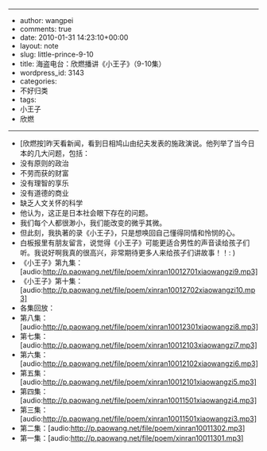 - --
- author: wangpei
- comments: true
- date: 2010-01-31 14:23:10+00:00
- layout: note
- slug: little-prince-9-10
- title: 海盗电台：欣燃播讲《小王子》（9-10集）
- wordpress_id: 3143
- categories:
- 不好归类
- tags:
- 小王子
- 欣燃
- --
- [欣燃按]昨天看新闻，看到日相鸠山由纪夫发表的施政演说。他列举了当今日本的几大问题，包括：
- 没有原则的政治
- 不劳而获的财富
- 没有理智的享乐
- 没有道德的商业
- 缺乏人文关怀的科学
- 他认为，这正是日本社会眼下存在的问题。
- 我们每个人都很渺小，我们能改变的微乎其微。
- 但此刻，我执著的录《小王子》，只是想唤回自己懂得同情和怜悯的心。
- 白板报里有朋友留言，说觉得《小王子》可能更适合男性的声音读给孩子们听。我说好啊我真的很高兴，非常期待更多人来给孩子们讲故事！！: )
- 《小王子》第九集：[audio:http://p.paowang.net/file/poem/xinran10012701xiaowangzi9.mp3]
- 《小王子》第十集：[audio:http://p.paowang.net/file/poem/xinran10012702xiaowangzi10.mp3]
- 各集回放：
- 第八集：[audio:http://p.paowang.net/file/poem/xinran10012301xiaowangzi8.mp3]
- 第七集：[audio:http://p.paowang.net/file/poem/xinran10012103xiaowangzi7.mp3]
- 第六集：[audio:http://p.paowang.net/file/poem/xinran10012102xiaowangzi6.mp3]
- 第五集：[audio:http://p.paowang.net/file/poem/xinran10012101xiaowangzi5.mp3]
- 第四集：[audio:http://p.paowang.net/file/poem/xinran10011501xiaowangzi4.mp3]
- 第三集：[audio:http://p.paowang.net/file/poem/xinran10011501xiaowangzi3.mp3]
- 第二集：[audio:http://p.paowang.net/file/poem/xinran10011302.mp3]
- 第一集：[audio:http://p.paowang.net/file/poem/xinran10011301.mp3]
